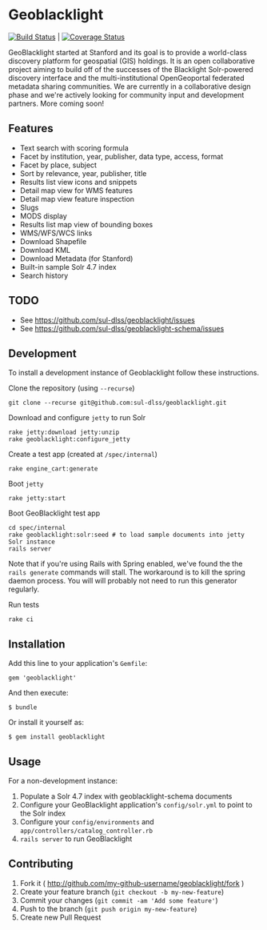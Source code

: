 # Geoblacklight

[![Build Status](https://travis-ci.org/sul-dlss/geoblacklight.png?branch=master)](https://travis-ci.org/sul-dlss/geoblacklight) | [![Coverage Status](https://coveralls.io/repos/sul-dlss/geoblacklight/badge.png)](https://coveralls.io/r/sul-dlss/geoblacklight)

GeoBlacklight started at Stanford and its goal is to provide a
world-class discovery platform for geospatial (GIS) holdings. It
is an open collaborative project aiming to build off of the successes
of the Blacklight Solr-powered discovery interface and the
multi-institutional OpenGeoportal federated metadata sharing
communities. We are currently in a collaborative design phase and
we're actively looking for community input and development partners.
More coming soon!

## Features

* Text search with scoring formula
* Facet by institution, year, publisher, data type, access, format
* Facet by place, subject
* Sort by relevance, year, publisher, title
* Results list view icons and snippets
* Detail map view for WMS features
* Detail map view feature inspection
* Slugs
* MODS display
* Results list map view of bounding boxes
* WMS/WFS/WCS links
* Download Shapefile
* Download KML
* Download Metadata (for Stanford)
* Built-in sample Solr 4.7 index
* Search history

## TODO

* See https://github.com/sul-dlss/geoblacklight/issues
* See https://github.com/sul-dlss/geoblacklight-schema/issues

## Development

To install a development instance of Geoblacklight follow these instructions.

Clone the repository (using `--recurse`)

    git clone --recurse git@github.com:sul-dlss/geoblacklight.git

Download and configure `jetty` to run Solr

    rake jetty:download jetty:unzip
    rake geoblacklight:configure_jetty

Create a test app (created at `/spec/internal`)

    rake engine_cart:generate

Boot `jetty`

    rake jetty:start

Boot GeoBlacklight test app

    cd spec/internal
    rake geoblacklight:solr:seed # to load sample documents into jetty Solr instance
    rails server

Note that if you're using Rails with Spring enabled, we've found the the `rails generate` commands
will stall. The workaround is to kill the spring daemon process. You will will probably not need to run this generator regularly.

Run tests

    rake ci

## Installation

Add this line to your application's `Gemfile`:

    gem 'geoblacklight'

And then execute:

    $ bundle

Or install it yourself as:

    $ gem install geoblacklight

## Usage

For a non-development instance:

1. Populate a Solr 4.7 index with geoblacklight-schema documents
2. Configure your GeoBlacklight application's `config/solr.yml` to point to the Solr index
3. Configure your `config/environments` and `app/controllers/catalog_controller.rb`
4. `rails server` to run GeoBlacklight

## Contributing

1. Fork it ( http://github.com/my-github-username/geoblacklight/fork )
2. Create your feature branch (`git checkout -b my-new-feature`)
3. Commit your changes (`git commit -am 'Add some feature'`)
4. Push to the branch (`git push origin my-new-feature`)
5. Create new Pull Request
